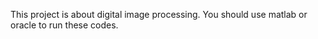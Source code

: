 This project is about digital image processing. You should use matlab or oracle to run these codes.
